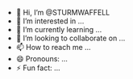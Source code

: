 - 👋 Hi, I’m @STURMWAFFELL
- 👀 I’m interested in ...
- 🌱 I’m currently learning ...
- 💞️ I’m looking to collaborate on ...
- 📫 How to reach me ...
- 😄 Pronouns: ...
- ⚡ Fun fact: ...

<!---
STURMWAFFELL/STURMWAFFELL is a ✨ special ✨ repository because its `README.md` (this file) appears on your GitHub profile.
You can click the Preview link to take a look at your changes.
--->
